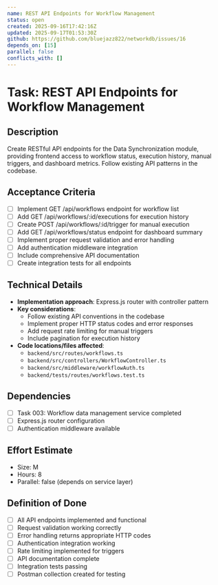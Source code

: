 ```yaml
---
name: REST API Endpoints for Workflow Management
status: open
created: 2025-09-16T17:42:16Z
updated: 2025-09-17T01:53:30Z
github: https://github.com/bluejazz822/networkdb/issues/16
depends_on: [15]
parallel: false
conflicts_with: []
---
```


# Task: REST API Endpoints for Workflow Management

## Description
Create RESTful API endpoints for the Data Synchronization module, providing frontend access to workflow status, execution history, manual triggers, and dashboard metrics. Follow existing API patterns in the codebase.

## Acceptance Criteria
- [ ] Implement GET /api/workflows endpoint for workflow list
- [ ] Add GET /api/workflows/:id/executions for execution history
- [ ] Create POST /api/workflows/:id/trigger for manual execution
- [ ] Add GET /api/workflows/status endpoint for dashboard summary
- [ ] Implement proper request validation and error handling
- [ ] Add authentication middleware integration
- [ ] Include comprehensive API documentation
- [ ] Create integration tests for all endpoints

## Technical Details
- **Implementation approach**: Express.js router with controller pattern
- **Key considerations**:
  - Follow existing API conventions in the codebase
  - Implement proper HTTP status codes and error responses
  - Add request rate limiting for manual triggers
  - Include pagination for execution history
- **Code locations/files affected**:
  - `backend/src/routes/workflows.ts`
  - `backend/src/controllers/WorkflowController.ts`
  - `backend/src/middleware/workflowAuth.ts`
  - `backend/tests/routes/workflows.test.ts`

## Dependencies
- [ ] Task 003: Workflow data management service completed
- [ ] Express.js router configuration
- [ ] Authentication middleware available

## Effort Estimate
- Size: M
- Hours: 8
- Parallel: false (depends on service layer)

## Definition of Done
- [ ] All API endpoints implemented and functional
- [ ] Request validation working correctly
- [ ] Error handling returns appropriate HTTP codes
- [ ] Authentication integration working
- [ ] Rate limiting implemented for triggers
- [ ] API documentation complete
- [ ] Integration tests passing
- [ ] Postman collection created for testing

